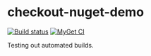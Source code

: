 # checkout-nuget-demo

[![Build status](https://ci.appveyor.com/api/projects/status/63np1jm2ne6a6seh/branch/master?svg=true)](https://ci.appveyor.com/project/ben-foster-cko/checkout-nuget-demo/branch/master)
[![MyGet CI](https://img.shields.io/myget/ben-foster-cko/v/NugetDemo.svg)](http://myget.org/gallery/ben-foster-cko)

Testing out automated builds.